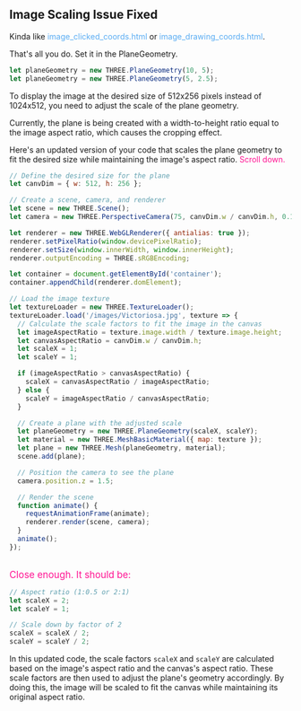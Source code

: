 ## Image Scaling Issue Fixed

Kinda like <span style="color:#59acf3;">image\_clicked\_coords.html</span> or <span style="color:#59acf3;">image\_drawing\_coords.html</span>.

That's all you do.  Set it in the PlaneGeometry.

```javascript
let planeGeometry = new THREE.PlaneGeometry(10, 5);
let planeGeometry = new THREE.PlaneGeometry(5, 2.5);
```

To display the image at the desired size of 512x256 pixels instead of 1024x512, you need to adjust the scale of the plane geometry.

Currently, the plane is being created with a width-to-height ratio equal to the image aspect ratio, which causes the cropping effect.

Here's an updated version of your code that scales the plane geometry to fit the desired size while maintaining the image's aspect ratio.  <span style="color:deeppink;">Scroll down.</span>

```javascript
// Define the desired size for the plane
let canvDim = { w: 512, h: 256 };

// Create a scene, camera, and renderer
let scene = new THREE.Scene();
let camera = new THREE.PerspectiveCamera(75, canvDim.w / canvDim.h, 0.1, 1000);

let renderer = new THREE.WebGLRenderer({ antialias: true });
renderer.setPixelRatio(window.devicePixelRatio);
renderer.setSize(window.innerWidth, window.innerHeight);
renderer.outputEncoding = THREE.sRGBEncoding;

let container = document.getElementById('container');
container.appendChild(renderer.domElement);

// Load the image texture
let textureLoader = new THREE.TextureLoader();
textureLoader.load('/images/Victoriosa.jpg', texture => {
  // Calculate the scale factors to fit the image in the canvas
  let imageAspectRatio = texture.image.width / texture.image.height;
  let canvasAspectRatio = canvDim.w / canvDim.h;
  let scaleX = 1;
  let scaleY = 1;

  if (imageAspectRatio > canvasAspectRatio) {
    scaleX = canvasAspectRatio / imageAspectRatio;
  } else {
    scaleY = imageAspectRatio / canvasAspectRatio;
  }

  // Create a plane with the adjusted scale
  let planeGeometry = new THREE.PlaneGeometry(scaleX, scaleY);
  let material = new THREE.MeshBasicMaterial({ map: texture });
  let plane = new THREE.Mesh(planeGeometry, material);
  scene.add(plane);

  // Position the camera to see the plane
  camera.position.z = 1.5;

  // Render the scene
  function animate() {
    requestAnimationFrame(animate);
    renderer.render(scene, camera);
  }
  animate();
});
```

<br>
<span style="color:deeppink;font-size:larger;">Close enough.  It should be:</span>

```js
// Aspect ratio (1:0.5 or 2:1)
let scaleX = 2;
let scaleY = 1;

// Scale down by factor of 2
scaleX = scaleX / 2;
scaleY = scaleY / 2;
```

In this updated code, the scale factors `scaleX` and `scaleY` are calculated based on the image's aspect ratio and the canvas's aspect ratio. These scale factors are then used to adjust the plane's geometry accordingly. By doing this, the image will be scaled to fit the canvas while maintaining its original aspect ratio.

<br>
